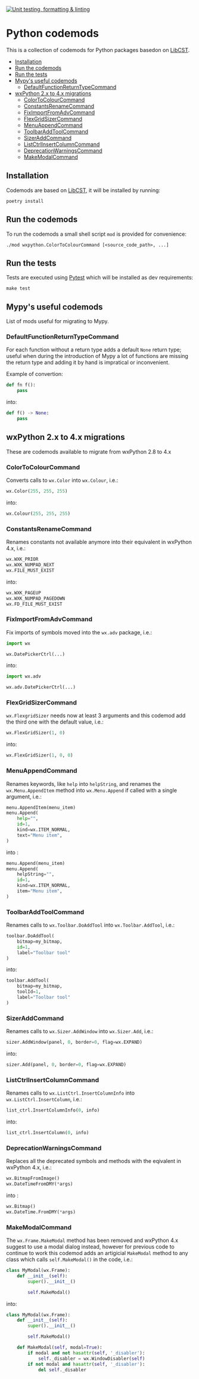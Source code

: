 [![Unit testing, formatting & linting](https://github.com/expobrain/python-codemods/actions/workflows/test.yml/badge.svg)](https://github.com/expobrain/python-codemods/actions/workflows/test.yml)

# Python codemods

This is a collection of codemods for Python packages basedon on [LibCST](https://github.com/Instagram/LibCST/).

- [Installation](#Installation)
- [Run the codemods](#Run_the_codemods)
- [Run the tests](#Run_the_tests)
- [Mypy's useful codemods](#Mypy)
  - [DefaultFunctionReturnTypeCommand](#DefaultFunctionReturnTypeCommand)
- [wxPython 2.x to 4.x migrations](#wxPython)
  - [ColorToColourCommand](#ColorToColourCommand)
  - [ConstantsRenameCommand](#ConstantsRenameCommand)
  - [FixImportFromAdvCommand](#FixImportFromAdvCommand)
  - [FlexGridSizerCommand](#FlexGridSizerCommand)
  - [MenuAppendCommand](#MenuAppendCommand)
  - [ToolbarAddToolCommand](#ToolbarAddToolCommand)
  - [SizerAddCommand](#SizerAddCommand)
  - [ListCtrlInsertColumnCommand](#ListCtrlInsertColumnCommand)
  - [DeprecationWarningsCommand](#DeprecationWarningsCommand)
  - [MakeModalCommand](#MakeModalCommand)

## Installation

Codemods are based on [LibCST](https://github.com/Instagram/LibCST/), it will be installed by running:

```shell
poetry install
```

## Run the codemods

To run the codemods a small shell script `mod` is provided for convenience:

```shell
./mod wxpython.ColorToColourCommand [<source_code_path>, ...]
```

## Run the tests

Tests are executed using [Pytest](https://docs.pytest.org/) which will be installed as dev requirements:

```shell
make test
```

## Mypy's useful codemods

List of mods useful for migrating to Mypy.

### DefaultFunctionReturnTypeCommand

For each function without a return type adds a default `None` return type; useful when during the introduction of Mypy a lot of functions are missing the return type and adding it by hand is impratical or inconvenient.

Example of convertion:

```python
def fn f():
    pass
```

into:

```python
def f() -> None:
    pass
```

## wxPython 2.x to 4.x migrations

These are codemods available to migrate from wxPython 2.8 to 4.x

### ColorToColourCommand

Converts calls to `wx.Color` into `wx.Colour`, i.e.:

```python
wx.Color(255, 255, 255)
```

into:

```python
wx.Colour(255, 255, 255)
```

### ConstantsRenameCommand

Renames constants not available anymore into their equivalent in wxPython 4.x, i.e.:

```python
wx.WXK_PRIOR
wx.WXK_NUMPAD_NEXT
wx.FILE_MUST_EXIST
```

into:

```python
wx.WXK_PAGEUP
wx.WXK_NUMPAD_PAGEDOWN
wx.FD_FILE_MUST_EXIST
```

### FixImportFromAdvCommand

Fix imports of symbols moved into the `wx.adv` package, i.e.:

```python
import wx

wx.DatePickerCtrl(...)
```

into:

```python
import wx.adv

wx.adv.DatePickerCtrl(...)
```

### FlexGridSizerCommand

`wx.FlexgridSizer` needs now at least 3 arguments and this codemod add the third one with the default value, i.e.:

```python
wx.FlexGridSizer(1, 0)
```

into:

```python
wx.FlexGridSizer(1, 0, 0)
```

### MenuAppendCommand

Renames keywords, like `help` into `helpString`, and renames the `wx.Menu.AppendItem` method into `wx.Menu.Append` if called with a single argument, i.e.:

```python
menu.AppendItem(menu_item)
menu.Append(
    help="",
    id=1,
    kind=wx.ITEM_NORMAL,
    text="Menu item",
)
```

into :

```python
menu.Append(menu_item)
menu.Append(
    helpString="",
    id=1,
    kind=wx.ITEM_NORMAL,
    item="Menu item",
)
```

### ToolbarAddToolCommand

Renames calls to `wx.Toolbar.DoAddTool` into `wx.Toolbar.AddTool`, i.e.:

```python
toolbar.DoAddTool(
    bitmap=my_bitmap,
    id=1,
    label="Toolbar tool"
)
```

into:

```python
toolbar.AddTool(
    bitmap=my_bitmap,
    toolId=1,
    label="Toolbar tool"
)
```

### SizerAddCommand

Renames calls to `wx.Sizer.AddWindow` into `wx.Sizer.Add`, i.e.:

```python
sizer.AddWindow(panel, 0, border=0, flag=wx.EXPAND)
```

into:

```python
sizer.Add(panel, 0, border=0, flag=wx.EXPAND)
```

### ListCtrlInsertColumnCommand

Renames calls to `wx.ListCtrl.InsertColumnInfo` into `wx.ListCtrl.InsertColumn`, i.e.:

```python
list_ctrl.InsertColumnInfo(0, info)
```

into:

```python
list_ctrl.InsertColumn(0, info)
```

### DeprecationWarningsCommand

Replaces all the deprecated symbols and methods with the eqivalent in wxPython 4.x, i.e.:

```python
wx.BitmapFromImage()
wx.DateTimeFromDMY(*args)
```

into :

```python
wx.Bitmap()
wx.DateTime.FromDMY(*args)
```

### MakeModalCommand

The `wx.Frame.MakeModal` method has been removed and wxPython 4.x suggest to use a modal dialog instead, however for previous code to continue to work this codemod adds an artigicial `MakeModal` method to any class which calls `self.MakeModal()` in the code, i.e.:

```python
class MyModal(wx.Frame):
    def __init__(self):
        super().__init__()

        self.MakeModal()
```

into:

```python
class MyModal(wx.Frame):
    def __init__(self):
        super().__init__()

        self.MakeModal()

    def MakeModal(self, modal=True):
        if modal and not hasattr(self, '_disabler'):
            self._disabler = wx.WindowDisabler(self)
        if not modal and hasattr(self, '_disabler'):
            del self._disabler
```
